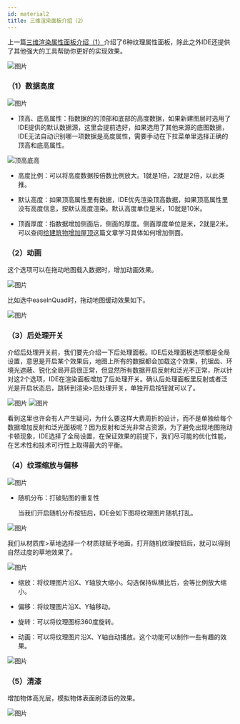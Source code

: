 ```yaml
---
id: material2
title: 三维渲染面板介绍（2）
---
```

上一篇[三维渲染属性面板介绍（1）](../../design-guide/basic/material.md)介绍了6种纹理属性面板，除此之外IDE还提供了其他强大的工具帮助你更好的实现效果。

![图片](./assets/material/material-4.png)

### （1）数据高度

![图片](./assets/texture/texture-16.png)

* 顶高、底高属性：指数据的的顶部和底部的高度数据，如果新建图层时选用了IDE提供的默认数据源，这里会提前选好，如果选用了其他来源的底图数据，IDE无法自动识别哪一项数据是高度属性，需要手动在下拉菜单里选择正确的顶高和底高属性。

![顶高底高](./assets/height-1.jpg)

* 高度比例：可以将高度数据按倍数比例放大。1就是1倍，2就是2倍，以此类推。

* 默认高度：如果顶高属性里有数据，IDE优先渲染顶高数据，如果顶高属性里没有高度信息，按默认高度渲染。默认高度单位是米，10就是10米。

* 顶面厚度：指数据增加侧面后，侧面的厚度。侧面厚度单位是米，2就是2米。可以查阅[给建筑物增加屋顶](../design-tutorial/roof)这篇文章学习具体如何增加侧面。

### （2）动画

这个选项可以在拖动地图载入数据时，增加动画效果。

![图片](./assets/material/material-2.png)

比如选中easelnQuad时，拖动地图缓动效果如下。

![图片](./assets/material/material-3.gif)

### （3）后处理开关

介绍后处理开关前，我们要先介绍一下后处理面板。IDE后处理面板选项都是全局设置，意思是开启某个效果后，地图上所有的数据都会加载这个效果，抗锯齿、环境光遮蔽、锐化全局开启很正常，但显然所有数据开启反射和泛光不正常，所以针对这2个选项，IDE在渲染面板增加了后处理开关。确认后处理面板里反射或者泛光是开启状态后，跳转到渲染>后处理开关，单独开启按钮就可以了。

![图片](./assets/material/material-5.png)
![图片](./assets/material/material-6.png)


看到这里也许会有人产生疑问，为什么要这样大费周折的设计，而不是单独给每个数据增加反射和泛光面板呢？因为反射和泛光非常占资源，为了避免出现地图拖动卡顿现象，IDE选择了全局设置，在保证效果的前提下，我们尽可能的优化性能，在艺术性和技术可行性上取得最大的平衡。

### （4）纹理缩放与偏移

![图片](./assets/material/material-7.png)

* 随机分布：打破贴图的重复性

  当我们开启随机分布按钮后，IDE会如下图将纹理图片随机打乱。

![图片](./assets/material/material-9.png)

   我们从材质库>草地选择一个材质球赋予地面，打开随机纹理按钮后，就可以得到自然过度的草地效果了。

![图片](./assets/material/material-11.jpg)

* 缩放：将纹理图片沿X、Y轴放大缩小。勾选保持纵横比后，会等比例放大缩小。

* 偏移：将纹理图片沿X、Y轴移动。

* 旋转：可以将纹理图标360度旋转。

* 动画：可以将纹理图片沿X、Y轴自动播放。这个功能可以制作一些有趣的效果。

 ![图片](./assets/material/material-12.gif)

 ### （5）清漆

 增加物体高光层，模拟物体表面刷漆后的效果。

  ![图片](./assets/material/material-12.png)
